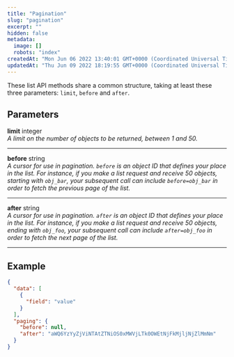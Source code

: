 ```yaml
---
title: "Pagination"
slug: "pagination"
excerpt: ""
hidden: false
metadata: 
  image: []
  robots: "index"
createdAt: "Mon Jun 06 2022 13:40:01 GMT+0000 (Coordinated Universal Time)"
updatedAt: "Thu Jun 09 2022 18:19:55 GMT+0000 (Coordinated Universal Time)"
---
```

These list API methods share a common structure, taking at least these three parameters: `limit`, `before` and `after`.

## Parameters

**limit** integer  
_A limit on the number of objects to be returned, between 1 and 50._

***

**before** string  
_A cursor for use in pagination. `before` is an object ID that defines your place in the list. For instance, if you make a list request and receive 50 objects, starting with `obj_bar`, your subsequent call can include `before=obj_bar` in order to fetch the previous page of the list._

***

**after** string  
_A cursor for use in pagination. `after` is an object ID that defines your place in the list. For instance, if you make a list request and receive 50 objects, ending with `obj_foo`, your subsequent call can include `after=obj_foo` in order to fetch the next page of the list._

***

## Example

```json
{
  "data": [
    {
      "field": "value"
    }
  ],
  "paging": {
    "before": null,
    "after": "aWQ6YzYyZjViNTAtZTNiOS0xMWVjLTk0OWEtNjFkMjljNjZlMmNm"
  }
}
```
